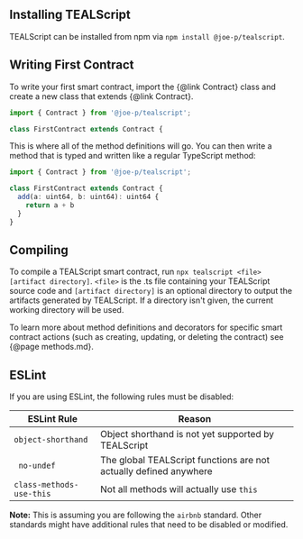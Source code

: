 ## Installing TEALScript

TEALScript can be installed from npm via `npm install @joe-p/tealscript`. 

## Writing First Contract

To write your first smart contract, import the {@link Contract} class and create a new class that extends {@link Contract}.

```ts
import { Contract } from '@joe-p/tealscript';

class FirstContract extends Contract {
```

This is where all of the method definitions will go. You can then write a method that is typed and written like a regular TypeScript method:

```ts
import { Contract } from '@joe-p/tealscript';

class FirstContract extends Contract {
  add(a: uint64, b: uint64): uint64 {
    return a + b
  }
}
```

## Compiling

To compile a TEALScript smart contract, run `npx tealscript <file> [artifact directory]`. `<file>` is the .ts file containing your TEALScript source code and `[artifact directory]` is an optional directory to output the artifacts generated by TEALScript. If a directory isn't given, the current working directory will be used.

To learn more about method definitions and decorators for specific smart contract actions (such as creating, updating, or deleting the contract) see {@page methods.md}.

## ESLint

If you are using ESLint, the following rules must be disabled: 

| ESLint Rule              | Reason                                                            |
| ------------------------ | ----------------------------------------------------------------- |
| `object-shorthand`       | Object shorthand is not yet supported by TEALScript               |
| ` no-undef`              | The global TEALScript functions are not actually defined anywhere |
| `class-methods-use-this` | Not all methods will actually use `this`                          |

**Note:** This is assuming you are following the `airbnb` standard. Other standards might have additional rules that need to be disabled or modified.
